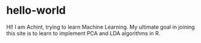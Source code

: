 # hello-world
HI! I am Achint, trying to learn Machine Learning. My ultimate goal in joining this site is to learn to implement PCA and LDA algorithms in R.
